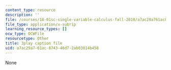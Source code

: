 ```yaml
---
content_type: resource
description: ''
file: /courses/18-01sc-single-variable-calculus-fall-2010/a7ac29a761ac874346d72ab03814b458_Bv9kVDcj7yo.srt
file_type: application/x-subrip
learning_resource_types: []
ocw_type: OCWFile
resourcetype: Other
title: 3play caption file
uid: a7ac29a7-61ac-8743-46d7-2ab03814b458
---
```

None


